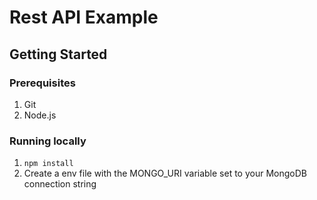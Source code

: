 # Rest API Example

## Getting Started

### Prerequisites

1. Git
2. Node.js

### Running locally

1. `npm install`
2. Create a env file with the MONGO_URI variable set to your MongoDB connection string
